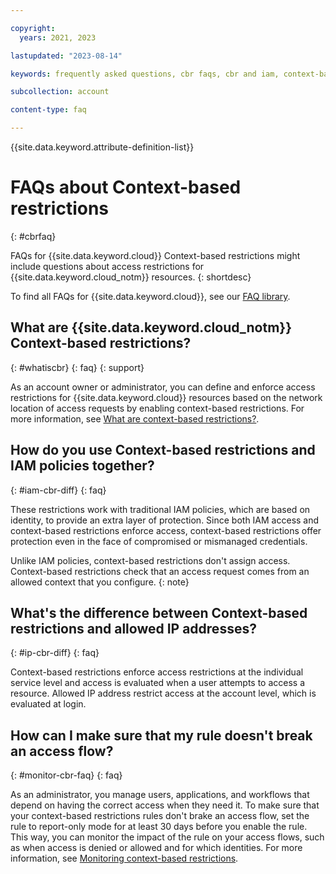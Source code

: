 ```yaml
---

copyright:
  years: 2021, 2023

lastupdated: "2023-08-14"

keywords: frequently asked questions, cbr faqs, cbr and iam, context-based restrictions, access restrictions

subcollection: account

content-type: faq

---
```


{{site.data.keyword.attribute-definition-list}}

# FAQs about Context-based restrictions
{: #cbrfaq}

FAQs for {{site.data.keyword.cloud}} Context-based restrictions might include questions about access restrictions for {{site.data.keyword.cloud_notm}} resources.
{: shortdesc}

To find all FAQs for {{site.data.keyword.cloud}}, see our [FAQ library](/docs/faqs).

## What are {{site.data.keyword.cloud_notm}} Context-based restrictions?
{: #whatiscbr}
{: faq}
{: support}

As an account owner or administrator, you can define and enforce access restrictions for {{site.data.keyword.cloud}} resources based on the network location of access requests by enabling context-based restrictions. For more information, see [What are context-based restrictions?](/docs/account?topic=account-context-restrictions-whatis).

## How do you use Context-based restrictions and IAM policies together?
{: #iam-cbr-diff}
{: faq}

These restrictions work with traditional IAM policies, which are based on identity, to provide an extra layer of protection. Since both IAM access and context-based restrictions enforce access, context-based restrictions offer protection even in the face of compromised or mismanaged credentials.

Unlike IAM policies, context-based restrictions don't assign access. Context-based restrictions check that an access request comes from an allowed context that you configure.
{: note}

## What's the difference between Context-based restrictions and allowed IP addresses?
{: #ip-cbr-diff}
{: faq}

 Context-based restrictions enforce access restrictions at the individual service level and access is evaluated when a user attempts to access a resource. Allowed IP address restrict access at the account level, which is evaluated at login.

## How can I make sure that my rule doesn't break an access flow?
{: #monitor-cbr-faq}
{: faq}

As an administrator, you manage users, applications, and workflows that depend on having the correct access when they need it. To make sure that your context-based restrictions rules don't brake an access flow, set the rule to report-only mode for at least 30 days before you enable the rule. This way, you can monitor the impact of the rule on your access flows, such as when access is denied or allowed and for which identities. For more information, see [Monitoring context-based restrictions](/docs/account?topic=account-cbr-monitor).
